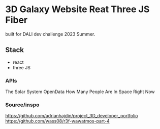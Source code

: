 # 3D Galaxy Website Reat Three JS Fiber

built for DALI dev challenge 2023 Summer.

## Stack
- react
- three JS

### APIs
The Solar System OpenData
How Many People Are In Space Right Now

### Source/inspo
https://github.com/adrianhajdin/project_3D_developer_portfolio
https://github.com/wass08/r3f-wawatmos-part-4
